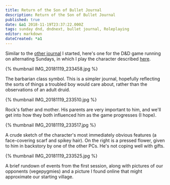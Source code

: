 ```yaml
---
title: Return of the Son of Bullet Journal
description: Return of the Son of Bullet Journal
published: true
date: &a1 2018-11-19T23:37:22.000Z
tags: sunday dnd, dndnext, bullet journal, Roleplaying
editor: markdown
dateCreated: *a1
---
```


Similar to the [other journal](/2018/11/06/wednesday-d-d-bullet-journal/) I started, here's one for the D&D game running on alternating Sundays, in which I play the character described [here](/2018/11/19/the-emotionally-available-barbarian/).

<!-- more -->

{% thumbnail IMG_20181119_233458.jpg %}

The barbarian class symbol. This is a simpler journal, hopefully reflecting the sorts of things a troubled boy would care about, rather than the observations of an adult druid.

{% thumbnail IMG_20181119_233510.jpg %}

Rock's father and mother. His parents are very important to him, and we'll get into how they both influenced him as the game progresses (I hope).

{% thumbnail IMG_20181119_233517.jpg %}

A crude sketch of the character's most immediately obvious features (a face-covering scarf and spikey hair). On the right is a pressed flower, given to him in backstory by one of the other PCs. He's not coping well with gifts.

{% thumbnail IMG_20181119_233525.jpg %}

A brief rundown of events from the first session, along with pictures of our opponents (vegepygmies) and a picture I found online that might approximate our starting village.